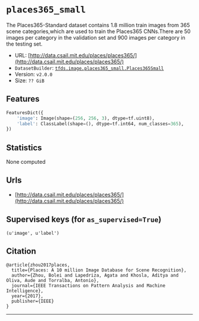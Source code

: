 <div itemscope itemtype="http://schema.org/Dataset">
  <div itemscope itemprop="includedInDataCatalog" itemtype="http://schema.org/DataCatalog">
    <meta itemprop="name" content="TensorFlow Datasets" />
  </div>
  <meta itemprop="name" content="places365_small" />
  <meta itemprop="description" content="The Places365-Standard dataset contains 1.8 million train images from 365 scene categories,which are used to train the Places365 CNNs.There are 50 images per category in the validation set and 900 images per category in the testing set." />
  <meta itemprop="url" content="https://www.tensorflow.org/datasets/catalog/places365_small" />
  <meta itemprop="sameAs" content="http://data.csail.mit.edu/places/places365/" />
</div>

# `places365_small`

The Places365-Standard dataset contains 1.8 million train images from 365 scene
categories,which are used to train the Places365 CNNs.There are 50 images per
category in the validation set and 900 images per category in the testing set.

*   URL:
    [http://data.csail.mit.edu/places/places365/](http://data.csail.mit.edu/places/places365/)
*   `DatasetBuilder`:
    [`tfds.image.places365_small.Places365Small`](https://github.com/tensorflow/datasets/tree/master/tensorflow_datasets/image/places365_small.py)
*   Version: `v2.0.0`
*   Size: `?? GiB`

## Features
```python
FeaturesDict({
    'image': Image(shape=(256, 256, 3), dtype=tf.uint8),
    'label': ClassLabel(shape=(), dtype=tf.int64, num_classes=365),
})
```

## Statistics
None computed

## Urls

*   [http://data.csail.mit.edu/places/places365/](http://data.csail.mit.edu/places/places365/)

## Supervised keys (for `as_supervised=True`)
`(u'image', u'label')`

## Citation
```
@article{zhou2017places,
  title={Places: A 10 million Image Database for Scene Recognition},
  author={Zhou, Bolei and Lapedriza, Agata and Khosla, Aditya and Oliva, Aude and Torralba, Antonio},
  journal={IEEE Transactions on Pattern Analysis and Machine Intelligence},
  year={2017},
  publisher={IEEE}
}
```

--------------------------------------------------------------------------------
